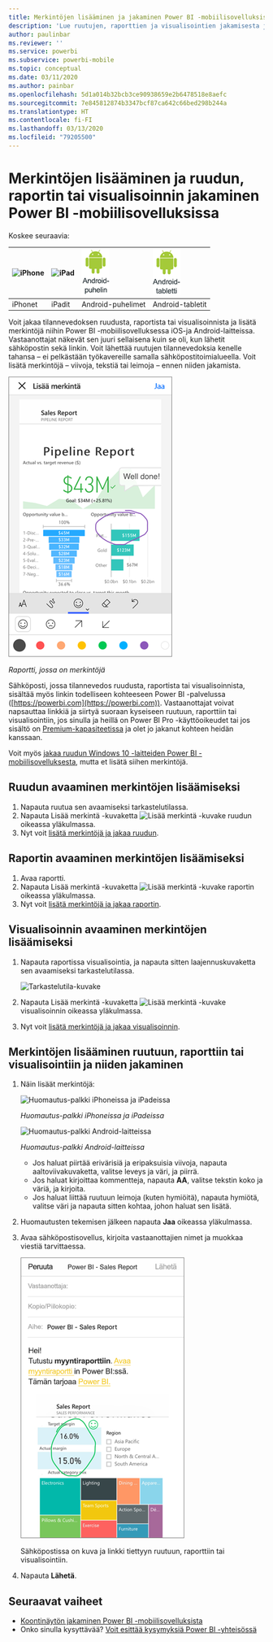 ```yaml
---
title: Merkintöjen lisääminen ja jakaminen Power BI -mobiilisovelluksissa
description: 'Lue ruutujen, raporttien ja visualisointien jakamisesta ja merkintöjen lisäämisestä niihin Microsoft Power BI -mobiilisovelluksessa iOS- ja Android-laitteissa. '
author: paulinbar
ms.reviewer: ''
ms.service: powerbi
ms.subservice: powerbi-mobile
ms.topic: conceptual
ms.date: 03/11/2020
ms.author: painbar
ms.openlocfilehash: 5d1a014b32bcb3ce90938659e2b6478518e8aefc
ms.sourcegitcommit: 7e845812874b3347bcf87ca642c66bed298b244a
ms.translationtype: HT
ms.contentlocale: fi-FI
ms.lasthandoff: 03/13/2020
ms.locfileid: "79205500"
---
```

# <a name="annotate-and-share-a-tile-report-or-visual-in-power-bi-mobile-apps"></a>Merkintöjen lisääminen ja ruudun, raportin tai visualisoinnin jakaminen Power BI -mobiilisovelluksissa
Koskee seuraavia:

| ![iPhone](./media/mobile-annotate-and-share-a-tile-from-the-mobile-apps/iphone-logo-50-px.png) | ![iPad](./media/mobile-annotate-and-share-a-tile-from-the-mobile-apps/ipad-logo-50-px.png) | ![Android-puhelin](./media/mobile-annotate-and-share-a-tile-from-the-mobile-apps/android-phone-logo-50-px.png) | ![Android-tabletti](./media/mobile-annotate-and-share-a-tile-from-the-mobile-apps/android-tablet-logo-50-px.png) |
|:--- |:--- |:--- |:--- |
| iPhonet |iPadit |Android-puhelimet |Android-tabletit |

Voit jakaa tilannevedoksen ruudusta, raportista tai visualisoinnista ja lisätä merkintöjä niihin Power BI -mobiilisovelluksessa iOS-ja Android-laitteissa. Vastaanottajat näkevät sen juuri sellaisena kuin se oli, kun lähetit sähköpostin sekä linkin. Voit lähettää ruutujen tilannevedoksia kenelle tahansa – ei pelkästään työkavereille samalla sähköpostitoimialueella. Voit lisätä merkintöjä – viivoja, tekstiä tai leimoja – ennen niiden jakamista.

![Raportti, jossa on merkintöjä](./media/mobile-annotate-and-share-a-tile-from-the-mobile-apps/power-bi-iphone-annotate.png)

*Raportti, jossa on merkintöjä*

Sähköposti, jossa tilannevedos ruudusta, raportista tai visualisoinnista, sisältää myös linkin todelliseen kohteeseen Power BI -palvelussa ([https://powerbi.com](https://powerbi.com)). Vastaanottajat voivat napsauttaa linkkiä ja siirtyä suoraan kyseiseen ruutuun, raporttiin tai visualisointiin, jos sinulla ja heillä on Power BI Pro -käyttöoikeudet tai jos sisältö on [Premium-kapasiteetissa](../../service-premium-what-is.md) ja olet jo jakanut kohteen heidän kanssaan. 

Voit myös [jakaa ruudun Windows 10 -laitteiden Power BI -mobiilisovelluksesta](mobile-windows-10-phone-app-get-started.md), mutta et lisätä siihen merkintöjä.

## <a name="open-a-tile-for-annotating"></a>Ruudun avaaminen merkintöjen lisäämiseksi
1. Napauta ruutua sen avaamiseksi tarkastelutilassa.
2. Napauta Lisää merkintä -kuvaketta ![Lisää merkintä -kuvake](./././media/mobile-annotate-and-share-a-tile-from-the-mobile-apps/power-bi-ios-annotate-icon.png) ruudun oikeassa yläkulmassa.
3. Nyt voit [lisätä merkintöjä ja jakaa ruudun](mobile-annotate-and-share-a-tile-from-the-mobile-apps.md#annotate-and-share-the-tile-report-or-visual).

## <a name="open-a-report-for-annotating"></a>Raportin avaaminen merkintöjen lisäämiseksi
1. Avaa raportti. 
2. Napauta Lisää merkintä -kuvaketta ![Lisää merkintä -kuvake](./././media/mobile-annotate-and-share-a-tile-from-the-mobile-apps/power-bi-ios-annotate-icon.png) raportin oikeassa yläkulmassa.
3. Nyt voit [lisätä merkintöjä ja jakaa raportin](mobile-annotate-and-share-a-tile-from-the-mobile-apps.md#annotate-and-share-the-tile-report-or-visual).

## <a name="open-a-visual-for-annotating"></a>Visualisoinnin avaaminen merkintöjen lisäämiseksi
1. Napauta raportissa visualisointia, ja napauta sitten laajennuskuvaketta sen avaamiseksi tarkastelutilassa. 
   
    ![Tarkastelutila-kuvake](./media/mobile-annotate-and-share-a-tile-from-the-mobile-apps/power-bi-ios-visual-focus-mode.png)
2. Napauta Lisää merkintä -kuvaketta ![Lisää merkintä -kuvake](./././media/mobile-annotate-and-share-a-tile-from-the-mobile-apps/power-bi-ios-annotate-icon.png) visualisoinnin oikeassa yläkulmassa.
3. Nyt voit [lisätä merkintöjä ja jakaa visualisoinnin](mobile-annotate-and-share-a-tile-from-the-mobile-apps.md#annotate-and-share-the-tile-report-or-visual).

## <a name="annotate-and-share-the-tile-report-or-visual"></a>Merkintöjen lisääminen ruutuun, raporttiin tai visualisointiin ja niiden jakaminen
1. Näin lisäät merkintöjä:  
   
   ![Huomautus-palkki iPhoneissa ja iPadeissa](./media/mobile-annotate-and-share-a-tile-from-the-mobile-apps/power-bi-ios-annotation-menu.png)
   
   *Huomautus-palkki iPhoneissa ja iPadeissa*
   
   ![Huomautus-palkki Android-laitteissa](./media/mobile-annotate-and-share-a-tile-from-the-mobile-apps/power-bi-android-annotate-bar.png)
   
   *Huomautus-palkki Android-laitteissa*
   
   * Jos haluat piirtää erivärisiä ja eripaksuisia viivoja, napauta aaltoviivakuvaketta, valitse leveys ja väri, ja piirrä.  
   * Jos haluat kirjoittaa kommentteja, napauta **AA**, valitse tekstin koko ja väriä, ja kirjoita.  
   * Jos haluat liittää ruutuun leimoja (kuten hymiöitä), napauta hymiötä, valitse väri ja napauta sitten kohtaa, johon haluat sen lisätä.   
2. Huomautusten tekemisen jälkeen napauta **Jaa** oikeassa yläkulmassa.
3. Avaa sähköpostisovellus, kirjoita vastaanottajien nimet ja muokkaa viestiä tarvittaessa.  
   
   ![Merkinnöillä varustettu raportti sähköpostissa](./media/mobile-annotate-and-share-a-tile-from-the-mobile-apps/power-bi-iphone-annotate-send.png)
   
   Sähköpostissa on kuva ja linkki tiettyyn ruutuun, raporttiin tai visualisointiin. 
4. Napauta **Lähetä**.

## <a name="next-steps"></a>Seuraavat vaiheet
* [Koontinäytön jakaminen Power BI -mobiilisovelluksista](mobile-share-dashboard-from-the-mobile-apps.md)
* Onko sinulla kysyttävää? [Voit esittää kysymyksiä Power BI -yhteisössä](https://community.powerbi.com/)

